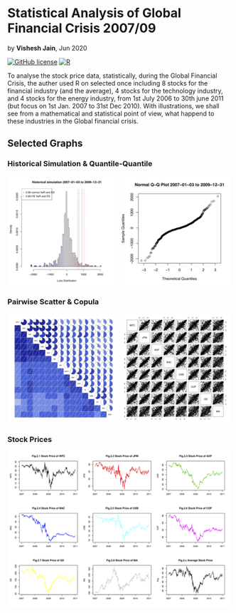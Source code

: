 # Statistical Analysis of Global Financial Crisis 2007/09
by **Vishesh Jain**, Jun 2020 

[![GitHub license](https://img.shields.io/badge/license-MIT-blue.svg)](https://github.com/qin-yu/ml-julia-boston-housing/blob/master/LICENSE)
[![R](https://img.shields.io/badge/R-v3.5.1-blue.svg)](https://julialang.org/blog/2018/08/one-point-zero)

To analyse the stock price data, statistically, during the Global Financial Crisis, the auther
used R on selected once including 8 stocks for the financial industry (and the average), 4
stocks for the technology industry, and 4 stocks for the energy industry, from 1st July 2006
to 30th june 2011 (but focus on 1st Jan. 2007 to 31st Dec 2010). With illustrations, we shall
see from a mathematical and statistical point of view, what happend to these industries in
the Global financial crisis.

## Selected Graphs

### Historical Simulation & Quantile-Quantile
<p align="center">
  <img src="/HistoricalSimulation200709sq.png" width="49%">
  <img src="/NormalQQPlot200709sq.png" width="49%">
</p>

### Pairwise Scatter & Copula
<p align="center">
  <img src="/PairWiseScatterPlotForAllPie.png" width="49%">
  <img src="/CopulaY.png" width="49%">
  
</p>

### Stock Prices
<p align="center">
  <img src="/FinancialStockPrice.png" width="98.5%">
</p>
